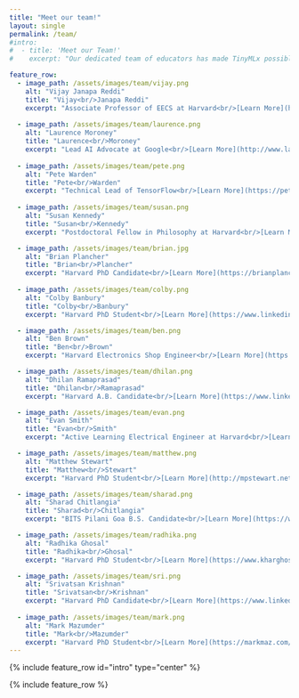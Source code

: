 ```yaml
---
title: "Meet our team!"
layout: single
permalink: /team/
#intro: 
#  - title: 'Meet our Team!'
#    excerpt: "Our dedicated team of educators has made TinyMLx possible--from kits to content, these bright minds help to make it all happen!"

feature_row:
  - image_path: /assets/images/team/vijay.png
    alt: "Vijay Janapa Reddi"
    title: "Vijay<br/>Janapa Reddi"
    excerpt: "Associate Professor of EECS at Harvard<br/>[Learn More](https://scholar.harvard.edu/vijay-janapa-reddi)"
    
  - image_path: /assets/images/team/laurence.png
    alt: "Laurence Moroney"
    title: "Laurence<br/>Moroney"
    excerpt: "Lead AI Advocate at Google<br/>[Learn More](http://www.laurencemoroney.com/)"
  
  - image_path: /assets/images/team/pete.png
    alt: "Pete Warden"
    title: "Pete<br/>Warden"
    excerpt: "Technical Lead of TensorFlow<br/>[Learn More](https://petewarden.com/)"
    
  - image_path: /assets/images/team/susan.png
    alt: "Susan Kennedy"
    title: "Susan<br/>Kennedy"
    excerpt: "Postdoctoral Fellow in Philosophy at Harvard<br/>[Learn More](https://www.susan-kennedy.com/)"

  - image_path: /assets/images/team/brian.jpg
    alt: "Brian Plancher"
    title: "Brian<br/>Plancher"
    excerpt: "Harvard PhD Candidate<br/>[Learn More](https://brianplancher.com/)"
  
  - image_path: /assets/images/team/colby.png
    alt: "Colby Banbury"
    title: "Colby<br/>Banbury"
    excerpt: "Harvard PhD Student<br/>[Learn More](https://www.linkedin.com/in/colby-banbury-267956135)"

  - image_path: /assets/images/team/ben.png
    alt: "Ben Brown"
    title: "Ben<br/>Brown"
    excerpt: "Harvard Electronics Shop Engineer<br/>[Learn More](https://www.linkedin.com/in/benyeager/)" 

  - image_path: /assets/images/team/dhilan.png
    alt: "Dhilan Ramaprasad"
    title: "Dhilan<br/>Ramaprasad"
    excerpt: "Harvard A.B. Candidate<br/>[Learn More](https://www.linkedin.com/in/dhilanr/)"

  - image_path: /assets/images/team/evan.png
    alt: "Evan Smith"
    title: "Evan<br/>Smith"
    excerpt: "Active Learning Electrical Engineer at Harvard<br/>[Learn More](https://www.linkedin.com/in/jamesevansmith/)"    

  - image_path: /assets/images/team/matthew.png
    alt: "Matthew Stewart"
    title: "Matthew<br/>Stewart"
    excerpt: "Harvard PhD Student<br/>[Learn More](http://mpstewart.net/)"

  - image_path: /assets/images/team/sharad.png
    alt: "Sharad Chitlangia"
    title: "Sharad<br/>Chitlangia"
    excerpt: "BITS Pilani Goa B.S. Candidate<br/>[Learn More](https://www.sharadchitlang.ai/)" 

  - image_path: /assets/images/team/radhika.png
    alt: "Radhika Ghosal"
    title: "Radhika<br/>Ghosal"
    excerpt: "Harvard PhD Student<br/>[Learn More](https://www.kharghoshal.xyz/)" 

  - image_path: /assets/images/team/sri.png
    alt: "Srivatsan Krishnan"
    title: "Srivatsan<br/>Krishnan"
    excerpt: "Harvard PhD Candidate<br/>[Learn More](https://www.linkedin.com/in/srivatsan-krishnan-2a683849)"
  
  - image_path: /assets/images/team/mark.png
    alt: "Mark Mazumder"
    title: "Mark<br/>Mazumder"
    excerpt: "Harvard PhD Student<br/>[Learn More](https://markmaz.com/)" 
---
```


{% include feature_row id="intro" type="center" %}

{% include feature_row %}